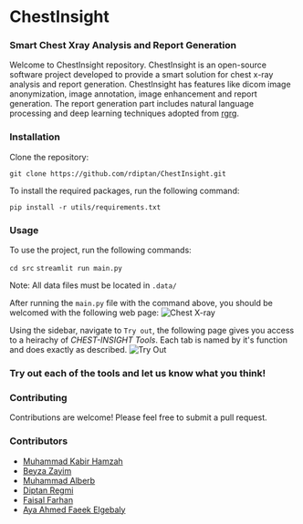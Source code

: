 # ChestInsight
### Smart Chest Xray Analysis and Report Generation

Welcome to ChestInsight repository. ChestInsight is an open-source software project developed to provide a smart solution for chest x-ray analysis and report generation. 
ChestInsight has features like dicom image anonymization, image annotation, image enhancement and report generation. The report generation part includes natural language processing and deep learning techniques adopted from [rgrg](https://github.com/ttanida/rgrg).

### Installation
Clone the repository:

```git clone https://github.com/rdiptan/ChestInsight.git```

To install the required packages, run the following command:

```pip install -r utils/requirements.txt``` 

### Usage

To use the project, run the following commands:

```cd src```
```streamlit run main.py``` 

Note: All data files must be located in ```.data/```

After running the ```main.py``` file with the command above, you should be welcomed with the following web page:
![Chest X-ray](./utils/homepage.jpg)

Using the sidebar, navigate to ```Try out```, the following page gives you access to a heirachy of *CHEST-INSIGHT Tools*. Each tab is named by it's function and does exactly as described.
![Try Out](./utils/tryout.jpg)

### Try out each of the tools and let us know what you think!
### Contributing

Contributions are welcome! Please feel free to submit a pull request.

### Contributors
- [Muhammad Kabir Hamzah](https://github.com/Marshall-mk)
- [Beyza Zayim](https://github.com/beyza17)
- [Muhammad Alberb](https://github.com/Muhammad-Al-Barbary)
- [Diptan Regmi](https://github.com/rdiptan)
- [Faisal Farhan](https://github.com/f-farhan)
- [Aya Ahmed Faeek Elgebaly](https://github.com/AYAELGEBALY)

